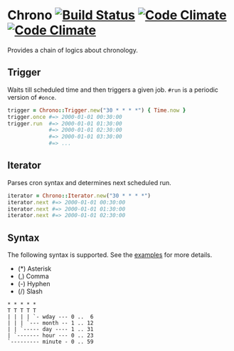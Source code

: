 # Chrono [![Build Status](https://travis-ci.org/r7kamura/chrono.png)](https://travis-ci.org/r7kamura/chrono) [![Code Climate](https://codeclimate.com/github/r7kamura/chrono.png)](https://codeclimate.com/github/r7kamura/chrono) [![Code Climate](https://codeclimate.com/github/r7kamura/chrono/coverage.png)](https://codeclimate.com/github/r7kamura/chrono)

Provides a chain of logics about chronology.

## Trigger
Waits till scheduled time and then triggers a given job. `#run` is a periodic version of `#once`.

```ruby
trigger = Chrono::Trigger.new("30 * * * *") { Time.now }
trigger.once #=> 2000-01-01 00:30:00
trigger.run  #=> 2000-01-01 01:30:00
             #=> 2000-01-01 02:30:00
             #=> 2000-01-01 03:30:00
             #=> ...
```

## Iterator
Parses cron syntax and determines next scheduled run.

```ruby
iterator = Chrono::Iterator.new("30 * * * *")
iterator.next #=> 2000-01-01 00:30:00
iterator.next #=> 2000-01-01 01:30:00
iterator.next #=> 2000-01-01 02:30:00
```

## Syntax
The following syntax is supported.
See the [examples](https://github.com/r7kamura/chrono/blob/master/spec/chrono/iterator_spec.rb)
for more details.

* (*) Asterisk
* (,) Comma
* (-) Hyphen
* (/) Slash

```
* * * * *
T T T T T
| | | | `- wday --- 0 ..  6
| | | `--- month -- 1 .. 12
| | `----- day ---- 1 .. 31
| `------- hour --- 0 .. 23
`--------- minute - 0 .. 59
```

